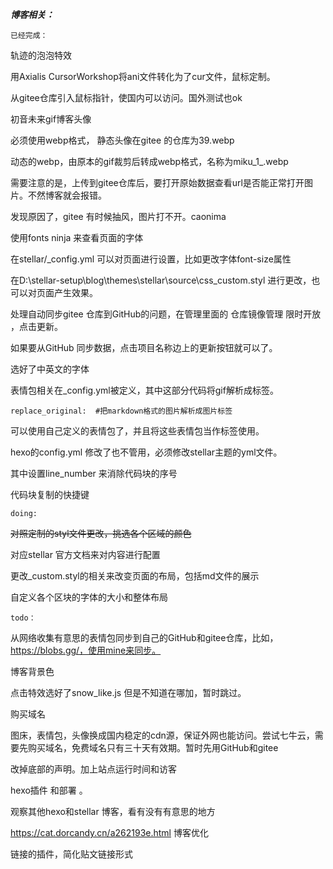 ***博客相关：***

`已经完成：`

轨迹的泡泡特效

 用Axialis CursorWorkshop将ani文件转化为了cur文件，鼠标定制。

从gitee仓库引入鼠标指针，使国内可以访问。国外测试也ok

初音未来gif博客头像 

必须使用webp格式，  静态头像在gitee 的仓库为39.webp

动态的webp，由原本的gif裁剪后转成webp格式，名称为miku_1_.webp

需要注意的是，上传到gitee仓库后，要打开原始数据查看url是否能正常打开图片。不然博客就会报错。

发现原因了，gitee 有时候抽风，图片打不开。caonima 

 

使用fonts ninja 来查看页面的字体



在stellar/_config.yml  可以对页面进行设置，比如更改字体font-size属性

在D:\stellar-setup\blog\themes\stellar\source\css\_custom.styl 进行更改，也可以对页面产生效果。



处理自动同步gitee 仓库到GitHub的问题，在管理里面的      仓库镜像管理       限时开放 ，点击更新。

如果要从GitHub 同步数据，点击项目名称边上的更新按钮就可以了。



选好了中英文的字体

表情包相关在_config.yml被定义，其中这部分代码将gif解析成标签。

```
replace_original:  #把markdown格式的图片解析成图片标签
```

可以使用自己定义的表情包了，并且将这些表情包当作标签使用。

hexo的config.yml 修改了也不管用，必须修改stellar主题的yml文件。

其中设置line_number 来消除代码块的序号

代码块复制的快捷键







`doing:`

~~对照定制的styl文件更改，挑选各个区域的颜色~~

对应stellar 官方文档来对内容进行配置



更改_custom.styl的相关来改变页面的布局，包括md文件的展示

自定义各个区块的字体的大小和整体布局

`todo：`

从网络收集有意思的表情包同步到自己的GitHub和gitee仓库，比如，https://blobs.gg/，使用mine来同步。

博客背景色

点击特效选好了snow_like.js 但是不知道在哪加，暂时跳过。

购买域名

图床，表情包，头像换成国内稳定的cdn源，保证外网也能访问。尝试七牛云，需要先购买域名，免费域名只有三十天有效期。暂时先用GitHub和gitee

改掉底部的声明。加上站点运行时间和访客

hexo插件  和部署 。

观察其他hexo和stellar 博客，看有没有有意思的地方

 https://cat.dorcandy.cn/a262193e.html 博客优化

链接的插件，简化贴文链接形式

